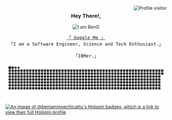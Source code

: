 <a href="https://komarev.com/ghpvc/?username=BenjaminNechicattu">
  <img align="right" src="https://komarev.com/ghpvc/?username=BenjaminNechicattu&label=Visitors&color=0e75b6&style=flat" alt="Profile visitor" />
</a>


<h3 align="center">
     Hey There!,
</h3> 
<p align="center">
   <img src="https://readme-typing-svg.demolab.com?font=Permanent+Marker&size=36&pause=300&random=false&width=435&lines=++++++++++++I++am++Benjamin++G;You+can+call+me+Ben_G" alt="I am BenG">
<p>
<p align="center"> 
  <samp>
    <a href="https://www.google.com/search?q=Benjamin+Nechicattu">「 Google Me 」</a>
    <br>
    「I am a Software Engineer, Science and Tech Enthusiast.」
    <br>
    <br>
    「IBMer.」
    <br>
  </samp>
</p>



<p align="center"> 
   <img src="https://github.com/BenjaminNechicattu/BenjaminNechicattu/blob/main/github-user-contribution.svg" alt="I am Git Progress">
</p>


[![An image of @benjaminnechicattu's Holopin badges, which is a link to view their full Holopin profile](https://holopin.me/benjaminnechicattu)](https://holopin.io/@benjaminnechicattu)
